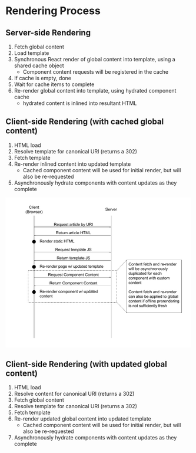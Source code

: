 # Rendering Process

## Server-side Rendering

1.  Fetch global content
1.  Load template
1.  Synchronous React render of global content into template, using a shared cache object
    -   Component content requests will be registered in the cache
1.  If cache is empty, done
1.  Wait for cache items to complete
1.  Re-render global content into template, using hydrated component cache
    -   hydrated content is inlined into resultant HTML


## Client-side Rendering (with cached global content)

1.  HTML load
1.  Resolve template for canonical URI (returns a 302)
1.  Fetch template
1.  Re-render inlined content into updated template
    -   Cached component content will be used for initial render, but will also be re-requested
1.  Asynchronously hydrate components with content updates as they complete

![Client Rendering Sequence](./client-rendering-sequence.png)


## Client-side Rendering (with updated global content)

1.  HTML load
1.  Resolve content for canonical URI (returns a 302)
1.  Fetch global content
1.  Resolve template for canonical URI (returns a 302)
1.  Fetch template
1.  Re-render updated global content into updated template
    -   Cached component content will be used for initial render, but will also be re-requested
1.  Asynchronously hydrate components with content updates as they complete
